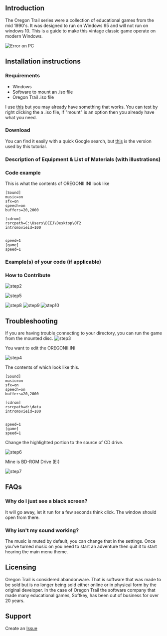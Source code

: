 ## Introduction

The Oregon Trail series were a collection of educational games from the mid 1990's. It was designed to run on Windows 95 and will not run on windows 10. This is a guide to make this vintage classic game operate on modern Windows.

![Error on PC](https://raw.githubusercontent.com/derrickdeejhudson/Oregon-Trail-II/main/Images/step1.png "You aren't on Windows '95")

## Installation instructions

### Requirements

- Windows
- Software to mount an .iso file
- Oregon Trail .iso file

I use [this](https://daemon-tools-lite.en.softonic.com/ "Daemon Tools Lite") but you may already have something that works. You can test by right clicking the a .iso file, if "mount" is an option then you already have what you need.

### Download

You can find it easily with a quick Google search, but [this](https://drive.google.com/file/d/1ZRpL7KFqrYPmRFTfEWE4R_iJDDDRlwTj/view?usp=sharing ".zip folder with .iso of Oregon Trail II") is the version used by this tutorial.

### Description of Equipment & List of Materials (with illustrations)

### Code example

This is what the contents of OREGONII.INI look like

```
[Sound]
music=on
sfx=on
speech=on
buffers=20,2000

[cdrom]
rsrcpath=C:\Users\DEEJ\Desktop\OT2
intromovieid=100


speed=1
[game]
speed=1

```

### Example(s) of your code (if applicable)

### How to Contribute

![step2](https://raw.githubusercontent.com/derrickdeejhudson/Oregon-Trail-II/main/Images/step2.png)

![step5](https://raw.githubusercontent.com/derrickdeejhudson/Oregon-Trail-II/main/Images/step5.png)

![step8](https://raw.githubusercontent.com/derrickdeejhudson/Oregon-Trail-II/main/Images/step8.png)
![step9](https://raw.githubusercontent.com/derrickdeejhudson/Oregon-Trail-II/main/Images/step9.png)
![step10](https://raw.githubusercontent.com/derrickdeejhudson/Oregon-Trail-II/main/Images/step10.png)

## Troubleshooting

If you are having trouble connecting to your directory, you can run the game from the mounted disc.
![step3](https://raw.githubusercontent.com/derrickdeejhudson/Oregon-Trail-II/main/Images/step3.png)

You want to edit the OREGONII.INI

![step4](https://raw.githubusercontent.com/derrickdeejhudson/Oregon-Trail-II/main/Images/step4.png)

The contents of which look like this.

```
[Sound]
music=on
sfx=on
speech=on
buffers=20,2000

[cdrom]
rsrcpath=d:\data
intromovieid=100


speed=1
[game]
speed=1

```

Change the highlighted portion to the source of CD drive.

![step6](https://raw.githubusercontent.com/derrickdeejhudson/Oregon-Trail-II/main/Images/step6.png)

Mine is BD-ROM Drive (E:)

![step7](https://raw.githubusercontent.com/derrickdeejhudson/Oregon-Trail-II/main/Images/step7.png)

## FAQs

### Why do I just see a black screen?

It will go away, let it run for a few seconds think click. The window should open from there.

### Why isn't my sound working?

The music is muted by default, you can change that in the settings. Once you've turned music on you need to start an adventure then quit it to start hearing the main menu theme.

## Licensing

Oregon Trail is considered abandonware. That is software that was made to be sold but is no longer being sold either online or in physical form by the original developer. In the case of Oregon Trail the software company that made many educational games, Softkey, has been out of business for over 20 years.

## Support

Create an [Issue](https://github.com/derrickdeejhudson/Oregon-Trail-II/issues)
